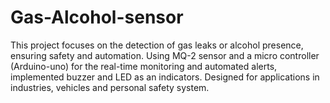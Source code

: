 # Gas-Alcohol-sensor
This project focuses on the detection of gas leaks or alcohol presence, ensuring safety and automation. Using MQ-2 sensor and a micro controller (Arduino-uno) for the real-time monitoring and automated alerts, implemented buzzer and LED as an indicators. Designed for applications in industries, vehicles and personal safety system.
